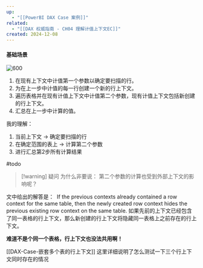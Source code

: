 ```yaml
---
up:
  - "[[PowerBI DAX Case 案例]]"
related:
  - "[[DAX 权威指南 - CH04 理解计值上下文EC]]"
created: 2024-12-08
---
```

#### 基础场景

![600](https://s1.vika.cn/space/2024/03/21/60d98527ac6b41f9822bd48cd887ed9b)

1. 在现有上下文中计值第一个参数以确定要扫描的行。  
2. 为在上一步中计值的每一行创建一个新的行上下文。  
3. 遍历表格并在现有计值上下文中计值第二个参数，现有计值上下文包括新创建的行上下文。 
4. 汇总在上一步中计算的值。  

我的理解：

1. 当前上下文 -> 确定要扫描的行
2. 在确定范围的表上 -> 计算第二个参数
3. 进行汇总第2步所有计算结果


#todo

> [!warning] 疑问
> 为什么非要说： 第二个参数的计算也受到外部上下文的影响呢？


文中给出的解答是：
 If the previous contexts already contained a row context for the same table, then the newly created row context hides the previous existing row context on the same table.
如果先前的上下文已经包含了同一表格的行上下文，那么新创建的行上下文将隐藏同一表格上之前存在的行上下文。

**难道不是个同一个表格，行上下文也没法共用啊！**

[[DAX-Case-嵌套多个表的行上下文]] 这里详细说明了怎么测试一下三个行上下文同时存在的情况

